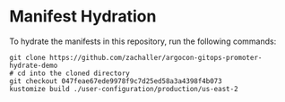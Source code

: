 # Manifest Hydration

To hydrate the manifests in this repository, run the following commands:

```shell
git clone https://github.com/zachaller/argocon-gitops-promoter-hydrate-demo
# cd into the cloned directory
git checkout 047feae67ede9978f9c7d25ed58a3a4398f4b073
kustomize build ./user-configuration/production/us-east-2
```

